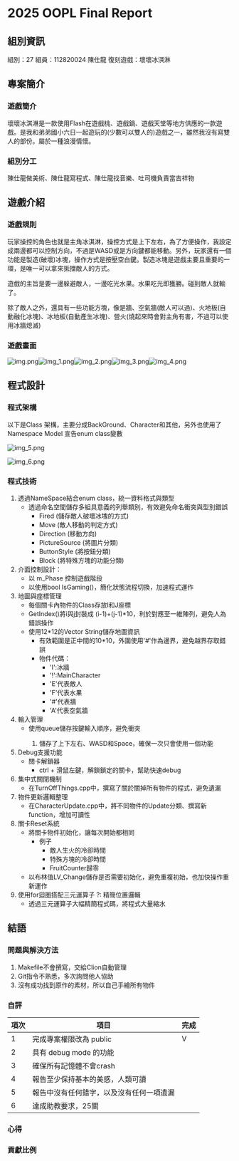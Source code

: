 # 2025 OOPL Final Report

## 組別資訊

組別：27
組員：112820024 陳仕龍
復刻遊戲：壞壞冰淇淋

## 專案簡介

### 遊戲簡介
壞壞冰淇淋是一款使用Flash在遊戲桃、遊戲鍋、遊戲天堂等地方供應的一款遊戲。是我和弟弟國小六日一起遊玩的(少數可以雙人的)遊戲之一，雖然我沒有寫雙人的部份。屬於一種浪漫情懷。
### 組別分工
陳仕龍做美術、陳仕龍寫程式、陳仕龍找音樂、吐司機負責當吉祥物
## 遊戲介紹

### 遊戲規則
玩家操控的角色也就是主角冰淇淋，操控方式是上下左右，為了方便操作，我設定成兩邊都可以控制方向，不過是WASD或是方向鍵都能移動。另外，玩家還有一個功能是製造(破壞)冰塊，操作方式是按壓空白鍵。製造冰塊是遊戲主要且重要的一環，是唯一可以拿來抵擋敵人的方式。

遊戲的主旨是要一邊躲避敵人，一邊吃光水果。水果吃光即獲勝。碰到敵人就輸了。

除了敵人之外，還具有一些功能方塊，像是牆、空氣牆(敵人可以過)、火地板(自動融化冰塊)、冰地板(自動產生冰塊)、營火(燒起來時會對主角有害，不過可以使用冰牆熄滅)
### 遊戲畫面
![img.png](img.png)![img_1.png](img_1.png)![img_2.png](img_2.png)![img_3.png](img_3.png)![img_4.png](img_4.png)
## 程式設計

### 程式架構
以下是Class 架構，主要分成BackGround、Character和其他，另外也使用了Namespace Model 宣告enum class變數

![img_5.png](img_5.png)

![img_6.png](img_6.png)
### 程式技術
1. 透過NameSpace結合enum class，統一資料格式與類型
   - 透過命名空間儲存多組具意義的列舉類別，有效避免命名衝突與型別錯誤
     - Fired (儲存敵人破壞冰塊的方式)
     - Move (敵人移動的判定方式)
     - Direction (移動方向)
     - PictureSource (將圖片分類)
     - ButtonStyle (將按鈕分類)
     - Block (將特殊方塊的功能分類)
2. 介面控制設計： 
   - 以 m_Phase 控制遊戲階段
   - 以使用bool IsGaming()，簡化狀態流程切換，加速程式運作
3. 地圖與座標管理
   - 每個關卡內物件的Class存放I和J座標
   - GetIndex()將i與j封裝成 (i-1)+(j-1)\*10，利於對應至一維陣列，避免人為錯誤操作
   - 使用12\*12的Vector String儲存地圖資訊
     - 有效範圍是正中間的10\*10，外圍使用'\#'作為邊界，避免越界存取錯誤
     - 物件代碼：
       - 'I':冰牆
       - '!':MainCharacter
       - 'E'代表敵人
       - 'F'代表水果
       - '\#'代表牆
       - 'A'代表空氣牆
4. 輸入管理 
   - 使用queue<KeyOrder>儲存按鍵輸入順序，避免衝突
      1. 儲存了上下左右、WASD和Space，確保一次只會使用一個功能
5. Debug支援功能
   - 關卡解鎖器
      - ctrl + 滑鼠左鍵，解鎖鎖定的關卡，幫助快速debug
6. 集中式關閉機制
   - 在TurnOffThings.cpp中，撰寫了關於關掉所有物件的程式，避免遺漏
7. 物件更新邏輯整理
   - 在CharacterUpdate.cpp中，將不同物件的Update分類、撰寫新function，增加可讀性
8. 關卡Reset系統
   - 將關卡物件初始化，讓每次開始都相同
     - 例子
       - 敵人生火的冷卻時間
       - 特殊方塊的冷卻時間
       - FruitCounter歸零
   - 以布林值LV_Change儲存是否需要初始化，避免重複初始，也加快操作重新運作
9. 使用for迴圈搭配三元運算子 ?: 精簡位置邏輯
   - 透過三元運算子大幅精簡程式碼，將程式大量縮水
## 結語

### 問題與解決方法
1. Makefile不會撰寫，交給Clion自動管理
2. Git指令不熟悉，多次詢問他人協助
3. 沒有成功找到原作的素材，所以自己手繪所有物件
### 自評

| 項次 | 項目                   | 完成 |
|------|----------------------|-------|
| 1    | 完成專案權限改為 public      |  V  |
| 2    | 具有 debug mode 的功能    |    |
| 3    | 確保所有記憶體不會crash       |    |
| 4    | 報告至少保持基本的美感，人類可讀     |    |
| 5    | 報告中沒有任何錯字，以及沒有任何一項遺漏 |    |
| 6    | 達成助教要求，25關           |    |

### 心得
### 貢獻比例